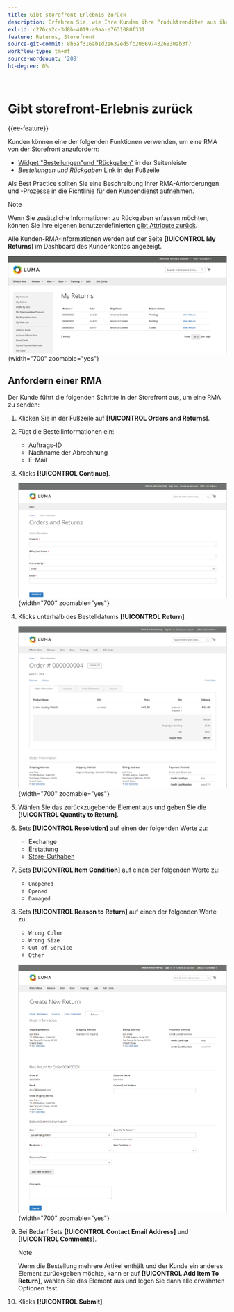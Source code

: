 ```yaml
---
title: Gibt storefront-Erlebnis zurück
description: Erfahren Sie, wie Ihre Kunden ihre Produktrenditen aus ihrem -Konto auf der Storefront verwalten können.
exl-id: c276ca2c-3d8b-4019-a9aa-e7631080f331
feature: Returns, Storefront
source-git-commit: 8b5af316ab1d2e632ed5fc2066974326830ab3f7
workflow-type: tm+mt
source-wordcount: '208'
ht-degree: 0%

---
```


# Gibt storefront-Erlebnis zurück

{{ee-feature}}

Kunden können eine der folgenden Funktionen verwenden, um eine RMA von der Storefront anzufordern:

- [Widget &quot;Bestellungen&quot;und &quot;Rückgaben&quot;](../content-design/widget-orders-returns.md) in der Seitenleiste
- _Bestellungen und Rückgaben_ Link in der Fußzeile

Als Best Practice sollten Sie eine Beschreibung Ihrer RMA-Anforderungen und -Prozesse in die Richtlinie für den Kundendienst aufnehmen.

>[!NOTE]
>
>Wenn Sie zusätzliche Informationen zu Rückgaben erfassen möchten, können Sie Ihre eigenen benutzerdefinierten [gibt Attribute zurück](attributes-returns.md).

Alle Kunden-RMA-Informationen werden auf der Seite **[!UICONTROL My Returns]** im Dashboard des Kundenkontos angezeigt.

![Meine Rückgabe](./assets/my-returns-page.png){width="700" zoomable="yes"}

## Anfordern einer RMA

Der Kunde führt die folgenden Schritte in der Storefront aus, um eine RMA zu senden:

1. Klicken Sie in der Fußzeile auf **[!UICONTROL Orders and Returns]**.

1. Fügt die Bestellinformationen ein:

   - Auftrags-ID
   - Nachname der Abrechnung
   - E-Mail

1. Klicks **[!UICONTROL Continue]**.

   ![Bestellungen und Rückgaben](./assets/storefront-orders-and-returns.png){width="700" zoomable="yes"}

1. Klicks unterhalb des Bestelldatums **[!UICONTROL Return]**.

   ![Bestelldetails](./assets/storefront-orders-and-returns-order-information.png){width="700" zoomable="yes"}

1. Wählen Sie das zurückzugebende Element aus und geben Sie die **[!UICONTROL Quantity to Return]**.

1. Sets **[!UICONTROL Resolution]** auf einen der folgenden Werte zu:

   - Exchange
   - [Erstattung](../customers/refunds-customer-account.md)
   - [Store-Guthaben](../customers/store-credit-using.md)

1. Sets **[!UICONTROL Item Condition]** auf einen der folgenden Werte zu:

   - `Unopened`
   - `Opened`
   - `Damaged`

1. Sets **[!UICONTROL Reason to Return]** auf einen der folgenden Werte zu:

   - `Wrong Color`
   - `Wrong Size`
   - `Out of Service`
   - `Other`

   ![Neue Rückgabe erstellen](./assets/storefront-orders-and-returns-create-new-return.png){width="700" zoomable="yes"}

1. Bei Bedarf Sets **[!UICONTROL Contact Email Address]** und **[!UICONTROL Comments]**.

   >[!NOTE]
   >
   >Wenn die Bestellung mehrere Artikel enthält und der Kunde ein anderes Element zurückgeben möchte, kann er auf **[!UICONTROL Add Item To Return]**, wählen Sie das Element aus und legen Sie dann alle erwähnten Optionen fest.

1. Klicks **[!UICONTROL Submit]**.
